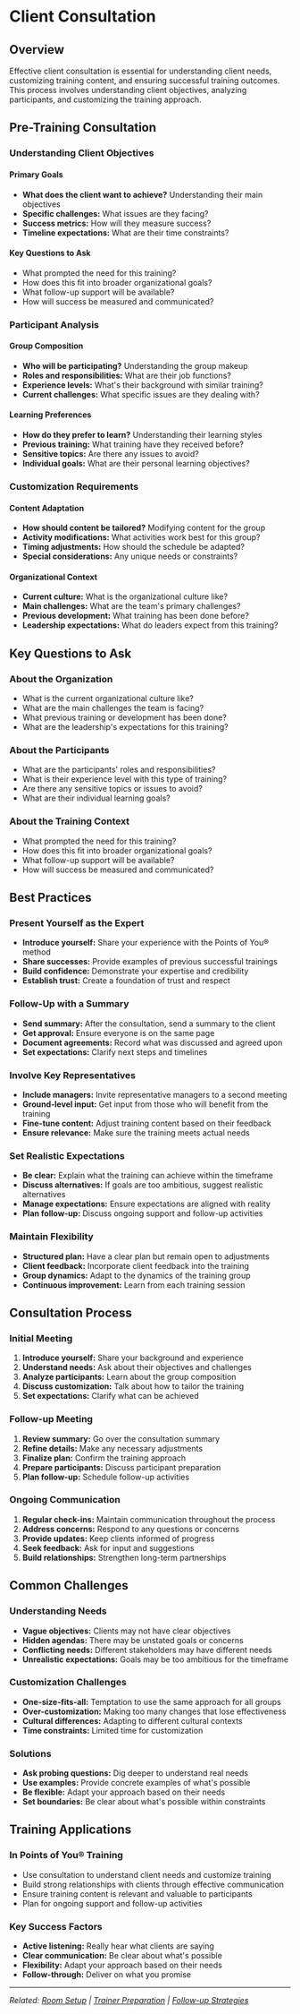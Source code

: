 # Client Consultation

## Overview

Effective client consultation is essential for understanding client needs, customizing training content, and ensuring successful training outcomes. This process involves understanding client objectives, analyzing participants, and customizing the training approach.

## Pre-Training Consultation

### Understanding Client Objectives

#### Primary Goals
- **What does the client want to achieve?** Understanding their main objectives
- **Specific challenges:** What issues are they facing?
- **Success metrics:** How will they measure success?
- **Timeline expectations:** What are their time constraints?

#### Key Questions to Ask
- What prompted the need for this training?
- How does this fit into broader organizational goals?
- What follow-up support will be available?
- How will success be measured and communicated?

### Participant Analysis

#### Group Composition
- **Who will be participating?** Understanding the group makeup
- **Roles and responsibilities:** What are their job functions?
- **Experience levels:** What's their background with similar training?
- **Current challenges:** What specific issues are they dealing with?

#### Learning Preferences
- **How do they prefer to learn?** Understanding their learning styles
- **Previous training:** What training have they received before?
- **Sensitive topics:** Are there any issues to avoid?
- **Individual goals:** What are their personal learning objectives?

### Customization Requirements

#### Content Adaptation
- **How should content be tailored?** Modifying content for the group
- **Activity modifications:** What activities work best for this group?
- **Timing adjustments:** How should the schedule be adapted?
- **Special considerations:** Any unique needs or constraints?

#### Organizational Context
- **Current culture:** What is the organizational culture like?
- **Main challenges:** What are the team's primary challenges?
- **Previous development:** What training has been done before?
- **Leadership expectations:** What do leaders expect from this training?

## Key Questions to Ask

### About the Organization
- What is the current organizational culture like?
- What are the main challenges the team is facing?
- What previous training or development has been done?
- What are the leadership's expectations for this training?

### About the Participants
- What are the participants' roles and responsibilities?
- What is their experience level with this type of training?
- Are there any sensitive topics or issues to avoid?
- What are their individual learning goals?

### About the Training Context
- What prompted the need for this training?
- How does this fit into broader organizational goals?
- What follow-up support will be available?
- How will success be measured and communicated?

## Best Practices

### Present Yourself as the Expert
- **Introduce yourself:** Share your experience with the Points of You® method
- **Share successes:** Provide examples of previous successful trainings
- **Build confidence:** Demonstrate your expertise and credibility
- **Establish trust:** Create a foundation of trust and respect

### Follow-Up with a Summary
- **Send summary:** After the consultation, send a summary to the client
- **Get approval:** Ensure everyone is on the same page
- **Document agreements:** Record what was discussed and agreed upon
- **Set expectations:** Clarify next steps and timelines

### Involve Key Representatives
- **Include managers:** Invite representative managers to a second meeting
- **Ground-level input:** Get input from those who will benefit from the training
- **Fine-tune content:** Adjust training content based on their feedback
- **Ensure relevance:** Make sure the training meets actual needs

### Set Realistic Expectations
- **Be clear:** Explain what the training can achieve within the timeframe
- **Discuss alternatives:** If goals are too ambitious, suggest realistic alternatives
- **Manage expectations:** Ensure expectations are aligned with reality
- **Plan follow-up:** Discuss ongoing support and follow-up activities

### Maintain Flexibility
- **Structured plan:** Have a clear plan but remain open to adjustments
- **Client feedback:** Incorporate client feedback into the training
- **Group dynamics:** Adapt to the dynamics of the training group
- **Continuous improvement:** Learn from each training session

## Consultation Process

### Initial Meeting
1. **Introduce yourself:** Share your background and experience
2. **Understand needs:** Ask about their objectives and challenges
3. **Analyze participants:** Learn about the group composition
4. **Discuss customization:** Talk about how to tailor the training
5. **Set expectations:** Clarify what can be achieved

### Follow-up Meeting
1. **Review summary:** Go over the consultation summary
2. **Refine details:** Make any necessary adjustments
3. **Finalize plan:** Confirm the training approach
4. **Prepare participants:** Discuss participant preparation
5. **Plan follow-up:** Schedule follow-up activities

### Ongoing Communication
1. **Regular check-ins:** Maintain communication throughout the process
2. **Address concerns:** Respond to any questions or concerns
3. **Provide updates:** Keep clients informed of progress
4. **Seek feedback:** Ask for input and suggestions
5. **Build relationships:** Strengthen long-term partnerships

## Common Challenges

### Understanding Needs
- **Vague objectives:** Clients may not have clear objectives
- **Hidden agendas:** There may be unstated goals or concerns
- **Conflicting needs:** Different stakeholders may have different needs
- **Unrealistic expectations:** Goals may be too ambitious for the timeframe

### Customization Challenges
- **One-size-fits-all:** Temptation to use the same approach for all groups
- **Over-customization:** Making too many changes that lose effectiveness
- **Cultural differences:** Adapting to different cultural contexts
- **Time constraints:** Limited time for customization

### Solutions
- **Ask probing questions:** Dig deeper to understand real needs
- **Use examples:** Provide concrete examples of what's possible
- **Be flexible:** Adapt your approach based on their needs
- **Set boundaries:** Be clear about what's possible within constraints

## Training Applications

### In Points of You® Training
- Use consultation to understand client needs and customize training
- Build strong relationships with clients through effective communication
- Ensure training content is relevant and valuable to participants
- Plan for ongoing support and follow-up activities

### Key Success Factors
- **Active listening:** Really hear what clients are saying
- **Clear communication:** Be clear about what's possible
- **Flexibility:** Adapt your approach based on their needs
- **Follow-through:** Deliver on what you promise

---

*Related: [Room Setup](room-setup.md) | [Trainer Preparation](trainer-preparation.md) | [Follow-up Strategies](../training-follow-up/follow-up-strategies.md)*
